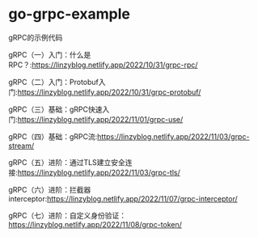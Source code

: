 # go-grpc-example
gRPC的示例代码

gRPC（一）入门：什么是RPC？:https://linzyblog.netlify.app/2022/10/31/grpc-rpc/

gRPC（二）入门：Protobuf入门:https://linzyblog.netlify.app/2022/10/31/grpc-protobuf/

gRPC（三）基础：gRPC快速入门:https://linzyblog.netlify.app/2022/11/01/grpc-use/

gRPC（四）基础：gRPC流:https://linzyblog.netlify.app/2022/11/03/grpc-stream/

gRPC（五）进阶：通过TLS建立安全连接:https://linzyblog.netlify.app/2022/11/03/grpc-tls/

gRPC（六）进阶：拦截器 interceptor:https://linzyblog.netlify.app/2022/11/07/grpc-interceptor/

gRPC（七）进阶：自定义身份验证：https://linzyblog.netlify.app/2022/11/08/grpc-token/
